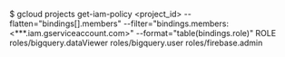 $ gcloud projects get-iam-policy <project_id> --flatten="bindings[].members" --filter="bindings.members:<***.iam.gserviceaccount.com>" --format="table(bindings.role)"
ROLE
roles/bigquery.dataViewer
roles/bigquery.user
roles/firebase.admin

